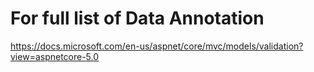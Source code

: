 # For full list of Data Annotation
https://docs.microsoft.com/en-us/aspnet/core/mvc/models/validation?view=aspnetcore-5.0

